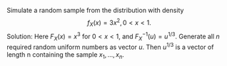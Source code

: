 Simulate a random sample from the distribution with density
$$f_X(x)=3 x^2, 0<x<1.$$
Solution: Here $F_X(x)=x^3$ for $0<x<1$, and $F_X^{-1}(u)=u^{1 / 3}$. Generate all $n$ required random uniform numbers as vector $u$. Then $u^{1 / 3}$ is a vector of length $\mathrm{n}$ containing the sample $x_1, \ldots, x_n$.